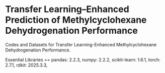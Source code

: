 # Transfer Learning–Enhanced Prediction of Methylcyclohexane Dehydrogenation Performance

Codes and Datasets for Transfer Learning-Enhanced Methylcyclohexane Dehydrogenation Performance.

Essential Libraries == pandas: 2.2.3, numpy: 2.2.2, scikit-learn: 1.6.1, torch: 2.7.1, rdkit: 2025.3.3,

# 

